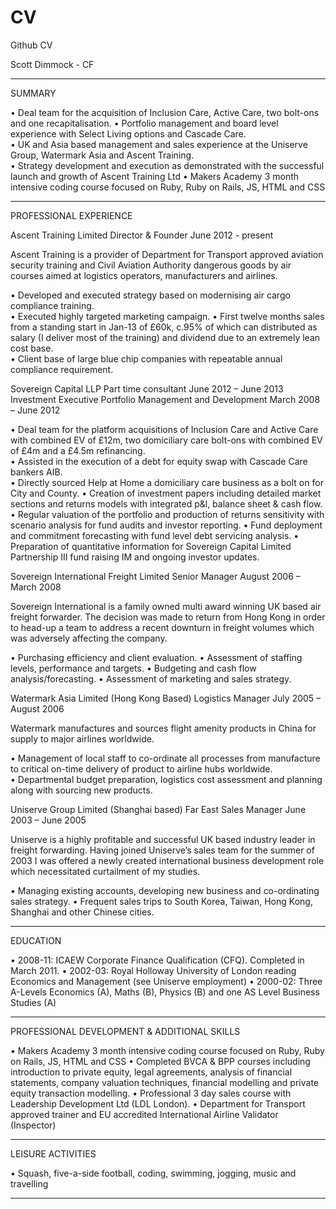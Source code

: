 CV
==

Github CV

Scott  Dimmock - CF
______________________________________________________________________________________________________________________
SUMMARY

•	Deal team for the acquisition of Inclusion Care, Active Care, two bolt-ons and one recapitalisation.
•	Portfolio management and board level experience with Select Living options and Cascade Care.  
•	UK and Asia based management and sales experience at the Uniserve Group, Watermark Asia and Ascent Training.  
•	Strategy development and execution as demonstrated with the successful launch and growth of Ascent Training Ltd
•	Makers Academy 3 month intensive coding course focused on Ruby, Ruby on Rails, JS, HTML and CSS

______________________________________________________________________________________________________________________

PROFESSIONAL EXPERIENCE 
						
Ascent Training Limited 
Director & Founder June 2012 - present

Ascent Training is a provider of Department for Transport approved aviation security training and Civil Aviation Authority dangerous goods by air courses aimed at logistics operators, manufacturers and airlines.

•	Developed and executed strategy based on modernising air cargo compliance training.   
•	Executed highly targeted marketing campaign.
•	First twelve months sales from a standing start in Jan-13 of £60k, c.95% of which can distributed as 
  	salary (I deliver most of the training) and dividend due to an extremely lean cost base.   
•	Client base of large blue chip companies with repeatable annual compliance requirement.  

Sovereign Capital LLP
Part time consultant June 2012 – June 2013
Investment Executive Portfolio Management and Development March 2008 – June 2012

•	Deal team for the platform acquisitions of Inclusion Care and Active Care with combined EV of £12m, two domiciliary 		care bolt-ons with combined EV of £4m and a £4.5m refinancing.  
•	Assisted in the execution of a debt for equity swap with Cascade Care bankers AIB.  
•	Directly sourced Help at Home a domiciliary care business as a bolt on for City and County.
•	Creation of investment papers including detailed market sections and returns models with integrated p&l, balance 
	sheet & cash flow.
•	Regular valuation of the portfolio and production of returns sensitivity with scenario analysis for fund audits 
  	and investor reporting.
•	Fund deployment and commitment forecasting with fund level debt servicing analysis.
•	Preparation of quantitative information for Sovereign Capital Limited Partnership III fund raising IM and ongoing 
  	investor updates.  

Sovereign International Freight Limited 
Senior Manager August 2006 – March 2008 

Sovereign International is a family owned multi award winning UK based air freight forwarder.  The decision was made 
to return from Hong Kong in order to head-up a team to address a recent downturn in freight volumes which was adversely 
affecting the company. 

•	Purchasing efficiency and client evaluation.
•	Assessment of staffing levels, performance and targets.
•	Budgeting and cash flow analysis/forecasting.
•	Assessment of marketing and sales strategy.

Watermark Asia Limited (Hong Kong Based) 
Logistics Manager July 2005 – August 2006

Watermark manufactures and sources flight amenity products in China for supply to major airlines worldwide.  

•	Management of local staff to co-ordinate all processes from manufacture to critical on-time delivery of product 
	to airline hubs worldwide.  
•	Departmental budget preparation, logistics cost assessment and planning along with sourcing new products.

Uniserve Group Limited (Shanghai based) 
Far East Sales Manager June 2003 – June 2005 

Uniserve is a highly profitable and successful UK based industry leader in freight forwarding. Having joined 
Uniserve’s sales team for the summer of 2003 I was offered a newly created international business development role which necessitated curtailment of my studies. 

•	Managing existing accounts, developing new business and co-ordinating sales strategy.
•	Frequent sales trips to South Korea, Taiwan, Hong Kong, Shanghai and other Chinese cities.

_______________________________________________________________________________________________________________________
EDUCATION

•	2008-11: ICAEW Corporate Finance Qualification (CFQ). Completed in March 2011.
•	2002-03: Royal Holloway University of London reading Economics and Management
	(see Uniserve employment)
•	2000-02: Three A-Levels Economics (A), Maths (B), Physics (B) and one AS Level Business Studies (A)
______________________________________________________________________________________________________________________
PROFESSIONAL DEVELOPMENT & ADDITIONAL SKILLS

•	Makers Academy 3 month intensive coding course focused on Ruby, Ruby on Rails, JS, HTML and CSS
•	Completed BVCA & BPP courses including introduction to private equity, legal agreements, analysis of 
    financial statements, company valuation techniques, financial modelling and private equity transaction modelling.
•	Professional 3 day sales course with Leadership Development Ltd (LDL London).
•	Department for Transport approved trainer and EU accredited International Airline Validator (Inspector)
______________________________________________________________________________________________________________________
LEISURE ACTIVITIES

•	Squash, five-a-side football, coding, swimming, jogging, music and travelling
______________________________________________________________________________________________________________________


